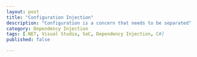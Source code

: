 ```yaml
---
layout: post
title: "Configuration Injection"
description: "Configuration is a concern that needs to be separated"
category: Dependency Injection
tags: [.NET, Visual Studio, SoC, Dependency Injection, C#]
published: false

---
```

